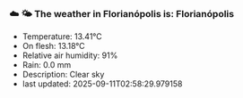 ### ☁️ 🌤️  The weather in Florianópolis is: Florianópolis

- Temperature: 13.41°C
- On flesh: 13.18°C
- Relative air humidity: 91%
- Rain: 0.0 mm
- Description: Clear sky
- last updated: 2025-09-11T02:58:29.979158
